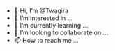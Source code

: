 - 👋 Hi, I’m @Twagira
- 👀 I’m interested in ...
- 🌱 I’m currently learning ...
- 💞️ I’m looking to collaborate on ...
- 📫 How to reach me ...

<!---
Twagira/Twagira is a ✨ special ✨ repository because its `README.md` (this file) appears on your GitHub profile.
You can click the Preview link to take a look at your changes.
--->
